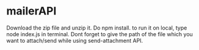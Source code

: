 # mailerAPI
Download the zip file and unzip it.
Do npm install.
to run it on local, type node index.js in terminal.
Dont forget to give the path of the file which you want to attach/send while using send-attachment API.
